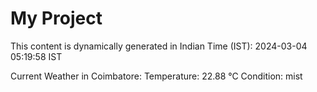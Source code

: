 # My Project

This content is dynamically generated in Indian Time (IST): 2024-03-04 05:19:58 IST


Current Weather in Coimbatore:
Temperature: 22.88 °C
Condition: mist
